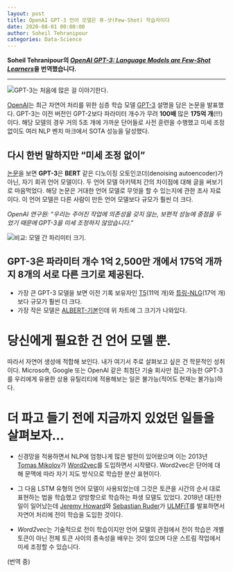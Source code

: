 ```yaml
---
layout: post
title: OpenAI GPT-3 언어 모델은 퓨-샷(Few-Shot) 학습자이다
date: 2020-08-01 00:00:00
author: Soheil Tehranipour
categories: Data-Science
---  
```

  
  
**Soheil Tehranipour의 [*OpenAI GPT-3: Language Models are Few-Shot Learners*](https://medium.com/analytics-vidhya/openai-gpt-3-language-models-are-few-shot-learners-82531b3d3122)을 번역했습니다.**
  
  
- - -
  
![GPT-3는 처음에 많은 걸 이야기한다.](https://aldente0630.github.io/assets/language_models_are_few_shot_learners1.jpeg)
   
[OpenAI](https://openai.com)는 최근 자연어 처리를 위한 심층 학습 모델 [GPT-3](https://github.com/openai/gpt-3) 설명을 담은 논문을 발표했다. GPT-3는 이전 버전인 GPT-2보다 파라미터 개수가 무려 **100배** 많은 **175억 개**(!!!)이다. 해당 모델의 경우 거의 5조 개에 가까운 단어들로 사전 훈련을 수행했고 미세 조정 없이도 여러 NLP 벤치 마크에서 SOTA 성능을 달성했다.

## 다시 한번 말하지만 “미세 조정 없이”

[논문](https://github.com/openai/gpt-3)을 보면 **GPT-3**은 **BERT** 같은 디노이징 오토인코더(denoising autoencoder)가 아닌, 자기 회귀 언어 모델이다. 두 언어 모델 아키텍처 간의 차이점에 대해 글을 써보기로 마음먹었다. 해당 논문은 거대한 언어 모델로 무엇을 할 수 있는지에 관한 조사 자료이다. 이 언어 모델은 다른 사람이 만든 언어 모델보다 규모가 훨씬 더 크다.
  
*OpenAI 연구원: “우리는 주어진 작업에 의존성을 갖지 않는, 보편적 성능에 중점을 두었기 때문에 GPT-3을 미세 조정하지 않았습니다.”*

![비교: 모델 간 파리미터 크기.](https://aldente0630.github.io/assets/language_models_are_few_shot_learners2.png)
## GPT-3은 파라미터 개수 1억 2,500만 개에서 175억 개까지 8개의 서로 다른 크기로 제공된다.
* 가장 큰 GPT-3 모델을 보면 이전 기록 보유자인 [T5](https://ai.googleblog.com/2020/02/exploring-transfer-learning-with-t5.html)(11억 개)와 [튜링-NLG](https://www.microsoft.com/en-us/research/blog/turing-nlg-a-17-billion-parameter-language-model-by-microsoft/)(17억 개)보다 규모가 훨씬 더 크다.
* 가장 작은 모델은 [ALBERT-기본](https://ai.googleblog.com/2019/12/albert-lite-bert-for-self-supervised.html)인데 위 차트에 그 크기가 나와있다.
  
# 당신에게 필요한 건 언어 모델 뿐.
따라서 자연어 생성에 적합해 보인다. 내가 여기서 주로 살펴보고 싶은 건 학문적인 성취이다. Microsoft, Google 또는 OpenAI 같은 최첨단 기술 회사만 접근 가능한 GPT-3를 우리에게 유용한 상용 유틸리티에 적용해보는 일은 불가능(적어도 현재는 불가능)하다.

# 더 파고 들기 전에 지금까지 있었던 일들을 살펴보자…

* 신경망을 적용하면서 NLP에 엄청나게 많은 발전이 있어왔으며 이는 2013년 [Tomas Mikolov](https://scholar.google.com/citations?user=oBu8kMMAAAAJ&hl=en)가 [Word2vec](https://arxiv.org/abs/1301.3781)를 도입하면서 시작됐다. Word2vec은 단어에 대해 문맥에 따라 자기 지도 방식으로 학습한 분산 표현이다.

* 그 다음 LSTM 유형의 언어 모델이 사용되었는데 그것은 토큰을 시간의 순서 대로 표현하는 법을 학습했고 양방향으로 학습하는 파생 모델도 있었다. 2018년 대단한 일이 일어났는데 [Jeremy Howard](https://www.usfca.edu/faculty/jeremy-howard)와 [Sebastian Ruder](https://scholar.google.com/citations?user=8ONXPV8AAAAJ&hl=en)가 [ULMFiT](https://arxiv.org/abs/1801.06146)를 발표하면서 자연어 처리에 전이 학습을 도입한 것이다.

* *Word2vec*는 기술적으로 전이 학습이지만 언어 모델의 관점에서 전이 학습은 개별 토큰이 아닌 전체 토큰 사이의 종속성을 배우는 것이 었으며 다운 스트림 작업에서 미세 조정할 수 있습니다.

(번역 중) 
